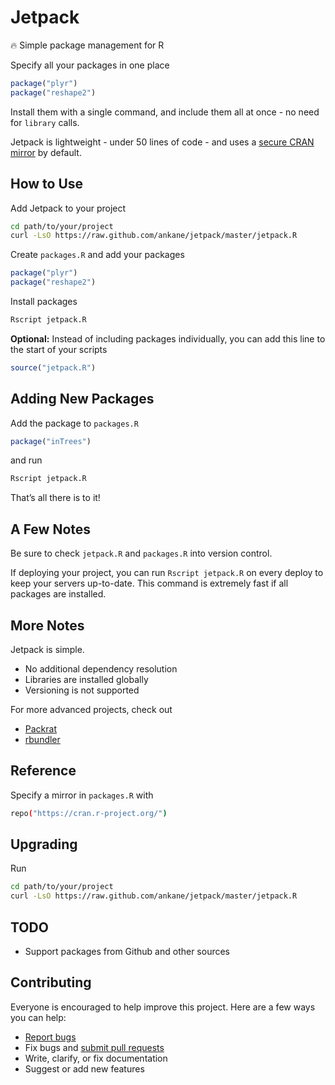 # Jetpack

:fire: Simple package management for R

Specify all your packages in one place

```R
package("plyr")
package("reshape2")
```

Install them with a single command, and include them all at once - no need for `library` calls.

Jetpack is lightweight - under 50 lines of code - and uses a [secure CRAN mirror](https://cran.r-project.org/sources.html) by default.

## How to Use

Add Jetpack to your project

```sh
cd path/to/your/project
curl -LsO https://raw.github.com/ankane/jetpack/master/jetpack.R
```

Create `packages.R` and add your packages

```R
package("plyr")
package("reshape2")
```

Install packages

```sh
Rscript jetpack.R
```

**Optional:** Instead of including packages individually, you can add this line to the start of your scripts

```R
source("jetpack.R")
```

## Adding New Packages

Add the package to `packages.R`

```R
package("inTrees")
```

and run

```sh
Rscript jetpack.R
```

That’s all there is to it!

## A Few Notes

Be sure to check `jetpack.R` and `packages.R` into version control.

If deploying your project, you can run `Rscript jetpack.R` on every deploy to keep your servers up-to-date. This command is extremely fast if all packages are installed.

## More Notes

Jetpack is simple.

- No additional dependency resolution
- Libraries are installed globally
- Versioning is not supported

For more advanced projects, check out

- [Packrat](https://rstudio.github.io/packrat/)
- [rbundler](https://github.com/opower/rbundler)

## Reference

Specify a mirror in `packages.R` with

```sh
repo("https://cran.r-project.org/")
```

## Upgrading

Run

```sh
cd path/to/your/project
curl -LsO https://raw.github.com/ankane/jetpack/master/jetpack.R
```

## TODO

- Support packages from Github and other sources

## Contributing

Everyone is encouraged to help improve this project. Here are a few ways you can help:

- [Report bugs](https://github.com/ankane/jetpack/issues)
- Fix bugs and [submit pull requests](https://github.com/ankane/jetpack/pulls)
- Write, clarify, or fix documentation
- Suggest or add new features
